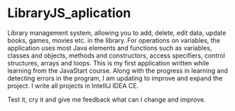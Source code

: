 # LibraryJS_aplication
Library management system, allowing you to add, delete, edit data, update books, games, movies etc. in the library. For operations on variables, the application uses most Java elements and functions such as variables, classes and objects, methods and constructors, access specifiers, control structures, arrays and loops. This is my first application written while learning from the JavaStart course. Along with the progress in learning and detecting errors in the program, I am updating to improve and expand the project. I write all projects in IntelliJ IDEA CE. 

Test it, cry it and give me feedback what can I change and improve.
